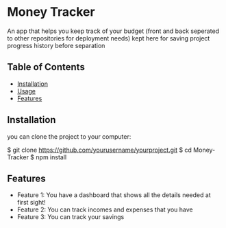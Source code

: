 # Money Tracker

An app that helps you keep track of your budget (front and back seperated to other repositories for deployment needs)
kept here for saving project progress history before separation

## Table of Contents

- [Installation](#installation)
- [Usage](#usage)
- [Features](#features)

## Installation
you can clone the project to your computer:

$ git clone https://github.com/yourusername/yourproject.git 
$ cd Money-Tracker 
$ npm install

## Features

- Feature 1: You have a dashboard that shows all the details needed at first sight!
- Feature 2: You can track incomes and expenses that you have 
- Feature 3: You can track your savings

